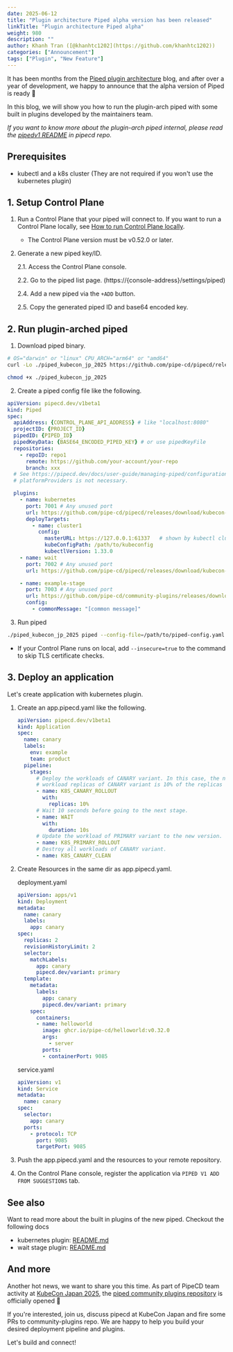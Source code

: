 ```yaml
---
date: 2025-06-12
title: "Plugin architecture Piped alpha version has been released"
linkTitle: "Plugin architecture Piped alpha"
weight: 980
description: ""
author: Khanh Tran ([@khanhtc1202](https://github.com/khanhtc1202))
categories: ["Announcement"]
tags: ["Plugin", "New Feature"]
---
```


It has been months from the [Piped plugin architecture](https://pipecd.dev/blog/2024/11/28/overview-of-the-plan-for-pluginnable-pipecd/) blog, and after over a year of development, we happy to announce that the alpha version of Piped is ready 🎉

In this blog, we will show you how to run the plugin-arch piped with some built in plugins developed by the maintainers team.

_If you want to know more about the plugin-arch piped internal, please read the [pipedv1 README](https://github.com/pipe-cd/pipecd/blob/master/cmd/pipedv1/README.md) in pipecd repo._

## Prerequisites

- kubectl and a k8s cluster (They are not required if you won't use the kubernetes plugin)

## 1. Setup Control Plane

1. Run a Control Plane that your piped will connect to. If you want to run a Control Plane locally, see [How to run Control Plane locally](https://github.com/pipe-cd/pipecd/blob/master/cmd/pipecd/README.md#how-to-run-control-plane-locally).
    - The Control Plane version must be v0.52.0 or later.

2. Generate a new piped key/ID.

    2.1. Access the Control Plane console.

    2.2. Go to the piped list page. (https://{console-address}/settings/piped)

    2.4. Add a new piped via the `+ADD` button.

    2.5. Copy the generated piped ID and base64 encoded key.

## 2. Run plugin-arched piped

1. Download piped binary.

```sh
# OS="darwin" or "linux" CPU_ARCH="arm64" or "amd64"
curl -Lo ./piped_kubecon_jp_2025 https://github.com/pipe-cd/pipecd/releases/download/kubecon-jp-2025/piped_kubecon_jp_2025_{OS}_{CPU_ARCH}

chmod +x ./piped_kubecon_jp_2025
```

2. Create a piped config file like the following.

```yaml
apiVersion: pipecd.dev/v1beta1
kind: Piped
spec:
  apiAddress: {CONTROL_PLANE_API_ADDRESS} # like "localhost:8080"
  projectID: {PROJECT_ID}
  pipedID: {PIPED_ID}
  pipedKeyData: {BASE64_ENCODED_PIPED_KEY} # or use pipedKeyFile
  repositories:
    - repoID: repo1
      remote: https://github.com/your-account/your-repo
      branch: xxx
  # See https://pipecd.dev/docs/user-guide/managing-piped/configuration-reference/ for details of above.
  # platformProviders is not necessary.

  plugins:
    - name: kubernetes
      port: 7001 # Any unused port
      url: https://github.com/pipe-cd/pipecd/releases/download/kubecon-jp-2025/plugin_kubernetes_kubecon_jp_2025_darwin_arm64 # choose binary on the release for your own OS and CPU arch
      deployTargets:
        - name: cluster1
          config: 
            masterURL: https://127.0.0.1:61337   # shown by kubectl cluster-info
            kubeConfigPath: /path/to/kubeconfig
            kubectlVersion: 1.33.0
    - name: wait
      port: 7002 # Any unused port
      url: https://github.com/pipe-cd/pipecd/releases/download/kubecon-jp-2025/plugin_wait_kubecon_jp_2025_darwin_arm64 # choose binary on the release for your own OS and CPU arch

    - name: example-stage
      port: 7003 # Any unused port
      url: https://github.com/pipe-cd/community-plugins/releases/download/kubecon-jp-2025/plugin_example-stage_kubecon_jp_2025_darwin_arm64 # choose binary on the release for your own OS and CPU arch
      config:
        - commonMessage: "[common message]"
```

3. Run piped

```sh
./piped_kubecon_jp_2025 piped --config-file=/path/to/piped-config.yaml --tools-dir=/tmp/piped-bin
```

- If your Control Plane runs on local, add `--insecure=true` to the command to skip TLS certificate checks.


## 3. Deploy an application

Let's create application with kubernetes plugin.

1. Create an app.pipecd.yaml like the following.

    ```yaml
    apiVersion: pipecd.dev/v1beta1
    kind: Application
    spec:
      name: canary
      labels:
        env: example
        team: product
      pipeline:
        stages:
          # Deploy the workloads of CANARY variant. In this case, the number of
          # workload replicas of CANARY variant is 10% of the replicas number of PRIMARY variant.
          - name: K8S_CANARY_ROLLOUT
            with:
              replicas: 10%
          # Wait 10 seconds before going to the next stage.
          - name: WAIT
            with:
              duration: 10s
          # Update the workload of PRIMARY variant to the new version.
          - name: K8S_PRIMARY_ROLLOUT
          # Destroy all workloads of CANARY variant.
          - name: K8S_CANARY_CLEAN
    ```

2. Create Resources in the same dir as app.pipecd.yaml.

    deployment.yaml
    ```yaml
    apiVersion: apps/v1
    kind: Deployment
    metadata:
      name: canary
      labels:
        app: canary
    spec:
      replicas: 2
      revisionHistoryLimit: 2
      selector:
        matchLabels:
          app: canary
          pipecd.dev/variant: primary
      template:
        metadata:
          labels:
            app: canary
            pipecd.dev/variant: primary
        spec:
          containers:
          - name: helloworld
            image: ghcr.io/pipe-cd/helloworld:v0.32.0
            args:
              - server
            ports:
            - containerPort: 9085
    ```

    service.yaml
    ```yaml
    apiVersion: v1
    kind: Service
    metadata:
      name: canary
    spec:
      selector:
        app: canary
      ports:
        - protocol: TCP
          port: 9085
          targetPort: 9085
    ```

3. Push the app.pipecd.yaml and the resources to your remote repository.
4. On the Control Plane console, register the application via `PIPED V1 ADD FROM SUGGESTIONS` tab.

## See also

Want to read more about the built in plugins of the new piped. Checkout the following docs

- kubernetes plugin: [README.md](https://github.com/pipe-cd/pipecd/blob/master/pkg/app/pipedv1/plugin/kubernetes/README.md)
- wait stage plugin: [README.md](https://github.com/pipe-cd/pipecd/blob/master/pkg/app/pipedv1/plugin/wait/README.md)

## And more

Another hot news, we want to share you this time. As part of PipeCD team activity at [KubeCon Japan 2025](https://events.linuxfoundation.org/kubecon-cloudnativecon-japan/program/schedule/), the [piped community plugins repository](https://github.com/pipe-cd/community-plugins) is officially opened 🎉

If you're interested, join us, discuss pipecd at KubeCon Japan and fire some PRs to community-plugins repo. We are happy to help you build your desired deployment pipeline and plugins.

Let's build and connect!
